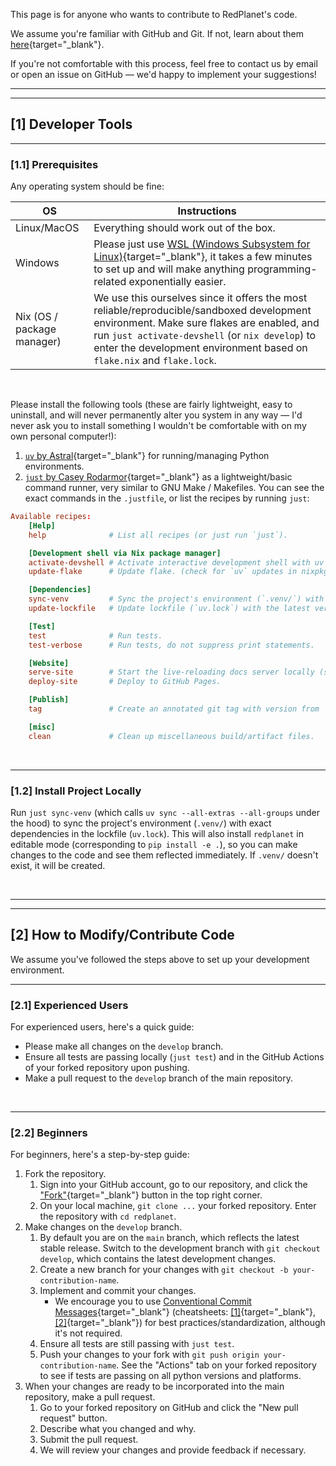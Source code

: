 This page is for anyone who wants to contribute to RedPlanet's code.

We assume you're familiar with GitHub and Git. If not, learn about them [here](https://docs.github.com/en/get-started/start-your-journey/hello-world){target="_blank"}.

If you're not comfortable with this process, feel free to contact us by email or open an issue on GitHub — we'd happy to implement your suggestions!


---

---
## [1] Developer Tools

---
### [1.1] Prerequisites

Any operating system should be fine:

| OS                         | Instructions                                                                                                                                                                                                                                                          |
| -------------------------- | --------------------------------------------------------------------------------------------------------------------------------------------------------------------------------------------------------------------------------------------------------------------- |
| Linux/MacOS                | Everything should work out of the box.                                                                                                                                                                                                                                |
| Windows                    | Please just use [WSL (Windows Subsystem for Linux)](https://learn.microsoft.com/en-us/windows/wsl/about){target="_blank"}, it takes a few minutes to set up and will make anything programming-related exponentially easier.                                          |
| Nix (OS / package manager) | We use this ourselves since it offers the most reliable/reproducible/sandboxed development environment. Make sure flakes are enabled, and run `just activate-devshell` (or `nix develop`) to enter the development environment based on `flake.nix` and `flake.lock`. |

&nbsp;

Please install the following tools (these are fairly lightweight, easy to uninstall, and will never permanently alter you system in any way — I'd never ask you to install something I wouldn't be comfortable with on my own personal computer!):

1. [`uv` by Astral](https://docs.astral.sh/uv/getting-started/installation/){target="_blank"} for running/managing Python environments.
2. [`just` by Casey Rodarmor](https://just.systems/man/en/prerequisites.html){target="_blank"} as a lightweight/basic command runner, very similar to GNU Make / Makefiles. You can see the exact commands in the `.justfile`, or list the recipes by running `just`:

<!-- Self note: get the text below with `just > tmp.txt`, don't fuss with copying from terminal or screenshotting. -->

```toml
Available recipes:
    [Help]
    help              # List all recipes (or just run `just`).

    [Development shell via Nix package manager]
    activate-devshell # Activate interactive development shell with uv (remember to `exit` when done) — we recommend getting into the habit of using this recipe over plain `nix develop` since it incorporates guard rails against entering multi-nested devshells.
    update-flake      # Update flake. (check for `uv` updates in nixpkgs here: https://github.com/NixOS/nixpkgs/blob/nixpkgs-unstable/pkgs/by-name/uv/uv/package.nix )

    [Dependencies]
    sync-venv         # Sync the project's environment (`.venv/`) with exact dependencies in the lockfile (`uv.lock`), including installing this project in editable mode. If `.venv/` doesn't exist, it will be created.
    update-lockfile   # Update lockfile (`uv.lock`) with the latest versions of all dependencies. This does NOT install or modify `.venv/` — for that, see `sync-venv`.

    [Test]
    test              # Run tests.
    test-verbose      # Run tests, do not suppress print statements.

    [Website]
    serve-site        # Start the live-reloading docs server locally (see: http://localhost:8000/ ).
    deploy-site       # Deploy to GitHub Pages.

    [Publish]
    tag               # Create an annotated git tag with version from `pyproject.toml` — NOTE: this triggers a PyPI release when pushed! You should (1) push and verify tests passing in GitHub Actions; (2) update version manually in `pyproject.toml` and automatically in `uv.lock` (`just test`), then commit; (3) merge to main, then `just tag`; (4) double check, then push commit + tag.

    [misc]
    clean             # Clean up miscellaneous build/artifact files.
```

<!-- ![](https://files.catbox.moe/vnk61w.png) -->


&nbsp;

---
### [1.2] Install Project Locally

Run `just sync-venv` (which calls `uv sync --all-extras --all-groups` under the hood) to sync the project's environment (`.venv/`) with exact dependencies in the lockfile (`uv.lock`). This will also install `redplanet` in editable mode (corresponding to `pip install -e .`), so you can make changes to the code and see them reflected immediately. If `.venv/` doesn't exist, it will be created.


&nbsp;

---

---
## [2] How to Modify/Contribute Code

We assume you've followed the steps above to set up your development environment.

---
### [2.1] Experienced Users

For experienced users, here's a quick guide:

- Please make all changes on the `develop` branch.
- Ensure all tests are passing locally (`just test`) and in the GitHub Actions of your forked repository upon pushing.
- Make a pull request to the `develop` branch of the main repository.

&nbsp;

---
### [2.2] Beginners

For beginners, here's a step-by-step guide:

1. Fork the repository.
    1. Sign into your GitHub account, go to our repository, and click the ["Fork"](https://github.com/Humboldt-Penguin/redplanet/fork){target="_blank"} button in the top right corner.
    2. On your local machine, `git clone ...` your forked repository. Enter the repository with `cd redplanet`.
2. Make changes on the `develop` branch.
    1. By default you are on the `main` branch, which reflects the latest stable release. Switch to the development branch with `git checkout develop`, which contains the latest development changes.
    2. Create a new branch for your changes with `git checkout -b your-contribution-name`.
    3. Implement and commit your changes.
        - We encourage you to use [Conventional Commit Messages](https://www.conventionalcommits.org/){target="_blank"} (cheatsheets: [\[1\]](https://gist.github.com/Zekfad/f51cb06ac76e2457f11c80ed705c95a3){target="_blank"}, [\[2\]](https://gist.github.com/qoomon/5dfcdf8eec66a051ecd85625518cfd13){target="_blank"}) for best practices/standardization, although it's not required.
    4. Ensure all tests are still passing with `just test`.
    5. Push your changes to your fork with `git push origin your-contribution-name`. See the "Actions" tab on your forked repository to see if tests are passing on all python versions and platforms.
3. When your changes are ready to be incorporated into the main repository, make a pull request.
    1. Go to your forked repository on GitHub and click the "New pull request" button.
    2. Describe what you changed and why.
    3. Submit the pull request.
    4. We will review your changes and provide feedback if necessary.
